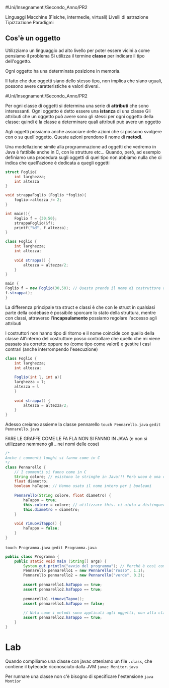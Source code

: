 #Uni/Insegnamenti/Secondo_Anno/PR2 

Linguaggi
Macchine (Fisiche, intermedie, virtuali)
Livelli di astrazione
Tipizzazione
Paradigmi

## Cos'è un oggetto
Utilizziamo un linguaggio ad alto livello per poter essere vicini a come pensiamo il problema
Si utilizza il termine **classe** per indicare il tipo dell'oggetto.

Ogni oggetto ha una determinata posizione in memoria.

Il fatto che due oggetti siano dello stesso tipo, non implica che siano uguali, possono avere caratteristiche e valori diversi.

#Uni/Insegnamenti/Secondo_Anno/PR2 

Per ogni classe di oggetti si determina una serie di **attributi** che sono interessanti.
Ogni oggetto è detto essere una **istanza** di una classe
Gli attributi che un oggetto può avere sono gli stessi per ogni oggetto della classe: quindi è la classe a determinare quali attributi può avere un oggetto

Agli oggetti possiamo anche associare delle azioni che si possono svolgere con o su quell'oggetto. Queste azioni prendono il nome di **metodi**.

Una modellazione simile alla programmazione ad oggetti che vedremo in Java è fattibile anche in C, con le strutture etc... Quando, però, ad esempio definiamo una procedura sugli oggetti di quel tipo non abbiamo nulla che ci indica che quell'azione è dedicata a quegli oggetti

```C
struct Foglio{
	int larghezza;
	int altezza
}

void strappaFoglio (Foglio *foglio){
	foglio->altezza /= 2;
}

int main(){
	Foglio f = {30;50};
	strappaFoglio(&f);
	printf("%d", f.altezza);
}
```
```Java
class Foglio {
	int larghezza;
	int altezza;
	
	void strappa() {
		altezza = altezza/2;
	}
}

main {
Foglio f = new Foglio(30,50); // Questo prende il nome di costruttore dell'oggetto
f.strappa();
} 
```

La differenza principale tra struct e classi è che con le struct in qualsiasi parte della codebase è possibile sporcare lo stato della struttura, mentre con classi, attraverso l'**incapsulamento** possiamo regolare l'accesso agli attributi

I costruttori non hanno tipo di ritorno e il nome coincide con quello della classe
All'interno del costruttore posso controllare che quello che mi viene passato sia corretto oppure no (come tipo come valori) e gestire i casi contrari (anche interrompendo l'esecuzione)

```Java
class Foglio {
	int larghezza;
	int altezza;
	
	Foglio(int l, int a){
	larghezza = l;
	altezza = l
	}
	
	void strappa() {
		altezza = altezza/2;
	}
}
```

Adesso creiamo assieme la classe pennarello
`touch Pennarello.java`
`gedit Pennarello.java`

FARE LE GRAFFE COME LE FA FLA NON SI FANNO IN JAVA (e non si utilizzano nemmeno gli _ nei nomi delle cose)
```Java
/*
Anche i commenti lunghi si fanno come in C
*/
class Pennarello {
	// I commenti si fanno come in C
	String colore; // esistono le stringhe in Java!!! Però uooo è una classe
	float diametro;
	boolean haTappo; // Hanno usato il nome intero per i booleani
	
	Pennarello(String colore, float diametro) {
		haTappo = true;
		this.colore = colore; // utilizzare this. ci aiuta a distinguere tra il parametro e l'attributo a cui stiamo assegnando il valore
		this.diametro = diametro;
	}
	
	void rimuoviTappo() {
		haTappo = false;
	}
}
```

`touch Programma.java`
`gedit Programma.java`

```Java
public class Programma {
	public static void main (String[] args) {
		System.out.println("avvio del programma"); // Perchè è così complicato il print...
		Pennarello pennarello1 = new Pennarello("rosso", 1.1);
		Pennarello pennarello2 = new Pennarello("verde", 0.2);
		
		assert pennarello1.haTappo == true;
		assert pennarello2.haTappo == true;
		
		pennarello1.rimuoviTapoo();
		assert pennarello1.haTappo == false;
		
		// Nota come i metodi sono applicati agli oggetti, non alla classe, quindi il pennarello 2 ha ancora il tappo
		assert pennarello2.haTappo == true;
	}
}

```

# Lab
Quando compiliamo una classe con javac otteniamo un file `.class`, che contiene il bytecode riconosciuto dalla JVM
`javac Monitor.java`

Per runnare una classe non c'è bisogno di specificare l'estensione
`java Montior`